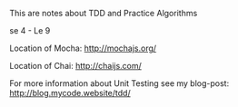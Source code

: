 This are notes about TDD and Practice Algorithms

se 4 - Le 9

Location of Mocha:
http://mochajs.org/


Location of Chai:
http://chaijs.com/


For more information about Unit Testing see my blog-post:
http://blog.mycode.website/tdd/

